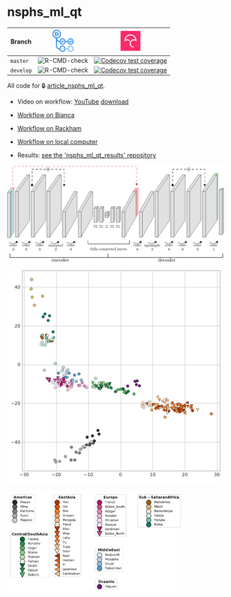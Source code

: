# nsphs_ml_qt

Branch   |[![GitHub Actions logo](man/figures/GitHubActions.png)](https://github.com/richelbilderbeek/nsphs_ml_qt/actions)|[![Codecov logo](man/figures/Codecov.png)](https://www.codecov.io)
---------|----------------------------------------------------------------------------------------------------------------|--------------------------------------------------------------------------------------------------------------------------------------------------------------------------------
`master` |![R-CMD-check](https://github.com/richelbilderbeek/nsphs_ml_qt/workflows/R-CMD-check/badge.svg?branch=master)   |[![Codecov test coverage](https://codecov.io/gh/richelbilderbeek/nsphs_ml_qt/branch/master/graph/badge.svg)](https://codecov.io/gh/richelbilderbeek/nsphs_ml_qt?branch=master)
`develop`|![R-CMD-check](https://github.com/richelbilderbeek/nsphs_ml_qt/workflows/R-CMD-check/badge.svg?branch=develop)  |[![Codecov test coverage](https://codecov.io/gh/richelbilderbeek/nsphs_ml_qt/branch/develop/graph/badge.svg)](https://codecov.io/gh/richelbilderbeek/nsphs_ml_qt?branch=develop)

All code for :lock: [article_nsphs_ml_qt](https://github.com/AJResearchGroup/article_nsphs_ml_qt).

 * Video on workflow: [YouTube](https://youtu.be/FSh6i0Vsf54) [download](https://richelbilderbeek.nl/nsphs_ml_qt_workflow.ogv)
 * [Workflow on Bianca](scripts_bianca/README.md)
 * [Workflow on Rackham](scripts_rackham/README.md)
 * [Workflow on local computer](scripts_local/README.md)

 * Results: [see the 'nsphs_ml_qt_results' repository](https://github.com/richelbilderbeek/nsphs_ml_qt_results)

![](man/figures/example_architecture.png)

![](man/figures/example_dimred.png)

![](man/figures/legend_HO_tiny.png)


